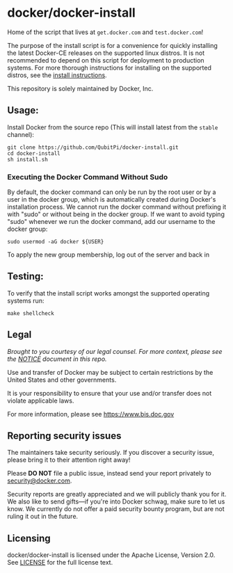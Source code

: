 # docker/docker-install
Home of the script that lives at `get.docker.com` and `test.docker.com`!

The purpose of the install script is for a convenience for quickly
installing the latest Docker-CE releases on the supported linux
distros. It is not recommended to depend on this script for deployment
to production systems. For more thorough instructions for installing
on the supported distros, see the [install
instructions](https://docs.docker.com/engine/install/).

This repository is solely maintained by Docker, Inc.

## Usage:

Install Docker from the source repo (This will install latest from the `stable` channel):

```shell
git clone https://github.com/QubitPi/docker-install.git
cd docker-install
sh install.sh
```

### Executing the Docker Command Without Sudo

By default, the docker command can only be run by the root user or by a user in the docker group, which is automatically
created during Docker's installation process. We cannot run the docker command without prefixing it with "sudo" or 
without being in the docker group. If we want to avoid typing "sudo" whenever we run the docker command, add our 
username to the docker group:

```shell
sudo usermod -aG docker ${USER}
```

To apply the new group membership, log out of the server and back in

## Testing:

To verify that the install script works amongst the supported operating systems run:

```shell
make shellcheck
```

## Legal
*Brought to you courtesy of our legal counsel. For more context,
please see the [NOTICE](NOTICE) document in this repo.*

Use and transfer of Docker may be subject to certain restrictions by the
United States and other governments.

It is your responsibility to ensure that your use and/or transfer does not
violate applicable laws.

For more information, please see https://www.bis.doc.gov

## Reporting security issues

The maintainers take security seriously. If you discover a security issue,
please bring it to their attention right away!

Please **DO NOT** file a public issue, instead send your report privately to
[security@docker.com](mailto:security@docker.com).

Security reports are greatly appreciated and we will publicly thank you for it.
We also like to send gifts—if you're into Docker schwag, make sure to let
us know. We currently do not offer a paid security bounty program, but are not
ruling it out in the future.

## Licensing

docker/docker-install is licensed under the Apache License, Version 2.0.
See [LICENSE](LICENSE) for the full license text.
